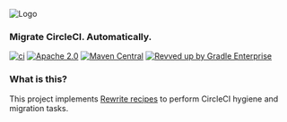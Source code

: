 ![Logo](https://github.com/openrewrite/rewrite/raw/main/doc/logo-oss.png)
### Migrate CircleCI. Automatically.

[![ci](https://github.com/openrewrite/rewrite-circleci/actions/workflows/ci.yml/badge.svg)](https://github.com/openrewrite/rewrite-circleci/actions/workflows/ci.yml)
[![Apache 2.0](https://img.shields.io/github/license/openrewrite/rewrite-circleci.svg)](https://www.apache.org/licenses/LICENSE-2.0)
[![Maven Central](https://img.shields.io/maven-central/v/org.openrewrite.recipe/rewrite-circleci.svg)](https://mvnrepository.com/artifact/org.openrewrite.recipe/rewrite-circleci)
[![Revved up by Gradle Enterprise](https://img.shields.io/badge/Revved%20up%20by-Gradle%20Enterprise-06A0CE?logo=Gradle&labelColor=02303A)](https://ge.openrewrite.org/scans)

### What is this?

This project implements [Rewrite recipes](https://github.com/openrewrite/rewrite) to perform CircleCI hygiene and migration tasks.
